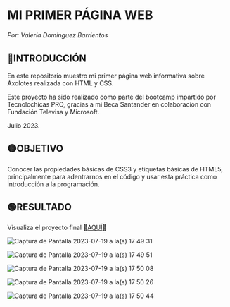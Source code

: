 # MI PRIMER PÁGINA WEB
###### Por: Valeria Domínguez Barrientos

## 🔴INTRODUCCIÓN
En este repositorio muestro mi primer página web informativa sobre Axolotes realizada con HTML y CSS.

Este proyecto ha sido realizado como parte del bootcamp impartido por Tecnolochicas PRO, gracias a mi Beca Santander en colaboración con Fundación Televisa y Microsoft.

Julio 2023.

## 🟡OBJETIVO
Conocer las propiedades básicas de CSS3 y etiquetas básicas de HTML5, principalmente para adentrarnos en el código y usar esta práctica como introducción a la programación.

## 🟢RESULTADO
Visualiza el proyecto final 🔸[AQUÍ](https://axolotitos-byvalerydom.netlify.app/)🔸

![Captura de Pantalla 2023-07-19 a la(s) 17 49 31](https://github.com/valerydom/Axolotitos/assets/139601134/ff9ee6c3-76f4-465c-972e-fa4ff644cf98)

![Captura de Pantalla 2023-07-19 a la(s) 17 49 51](https://github.com/valerydom/Axolotitos/assets/139601134/4cebbab3-3108-415d-b818-6571410256d3)

![Captura de Pantalla 2023-07-19 a la(s) 17 50 08](https://github.com/valerydom/Axolotitos/assets/139601134/850ae4a2-6bd5-42a2-94a2-9edcc05ab221)

![Captura de Pantalla 2023-07-19 a la(s) 17 50 26](https://github.com/valerydom/Axolotitos/assets/139601134/11596a3f-2eea-4b13-8318-44c8cf6ab52c)

![Captura de Pantalla 2023-07-19 a la(s) 17 50 44](https://github.com/valerydom/Axolotitos/assets/139601134/4ad05b9b-a068-4518-bbfa-ab51e4b89571)
